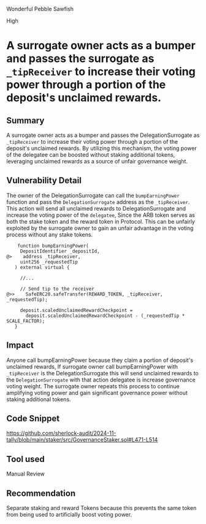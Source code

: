 Wonderful Pebble Sawfish

High

# A surrogate owner acts as a bumper and passes the surrogate as `_tipReceiver` to increase their voting power through a portion of the deposit's unclaimed rewards.

## Summary

A surrogate owner acts as a bumper and passes the DelegationSurrogate as `_tipReceiver` to increase their voting power through a portion of the deposit's unclaimed rewards. By utilizing this mechanism, the voting power of the delegatee can be boosted without staking additional tokens, leveraging unclaimed rewards as a source of unfair governance weight.


## Vulnerability Detail


The owner of the DelegationSurrogate can call the `bumpEarningPower` function and pass the `DelegationSurrogate` address as the `_tipReceiver`. This action will send all unclaimed rewards to DelegationSurrogate and increase the voting power of the `delegatee`, Since the ARB token serves as both the stake token and the reward token in Protocol. This can be unfairly exploited by the surrogate owner to gain an unfair advantage in the voting process without any stake tokens. 


```solidity
    function bumpEarningPower(
     DepositIdentifier _depositId,
@>    address _tipReceiver,
     uint256 _requestedTip
   ) external virtual {

     //...

     // Send tip to the receiver
@>>    SafeERC20.safeTransfer(REWARD_TOKEN, _tipReceiver, _requestedTip);
    
     deposit.scaledUnclaimedRewardCheckpoint =
       deposit.scaledUnclaimedRewardCheckpoint - (_requestedTip * SCALE_FACTOR);
   }
```

## Impact

Anyone call bumpEarningPower because they claim a portion of deposit's unclaimed rewards, If surrogate owner call bumpEarningPower with `_tipReceiver` is the DelegationSurrogate this will send unclaimed rewards to the `DelegationSurrogate` with that action delegatee is increase governance voting weight. The surrogate owner repeats this process to continue amplifying voting power and gain significant governance power without staking additional tokens.


## Code Snippet

https://github.com/sherlock-audit/2024-11-tally/blob/main/staker/src/GovernanceStaker.sol#L471-L514

## Tool used

Manual Review

## Recommendation

Separate staking and reward Tokens because this prevents the same token from being used to artificially boost voting power.

